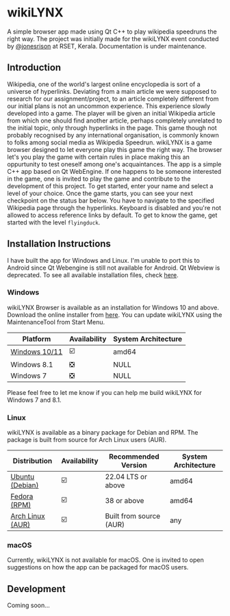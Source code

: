 # wikiLYNX 

A simple browser app made using Qt C++ to play wikipedia speedruns the right way. The project was initially made for the wikiLYNX event conducted by [@jonesrison](https://github.com/jonesrison) at RSET, Kerala. Documentation is under maintenance.

## Introduction

Wikipedia, one of the world's largest online encyclopedia is sort of a universe of hyperlinks. Deviating from a main article we were supposed to research for our assignment/project, to an article completely different from our initial plans is not an uncommon experience. This experience slowly developed into a game. The player will be given an initial Wikipedia article from which one should find another article, perhaps completely unrelated to the initial topic, only through hyperlinks in the page. This game though not probably recognised by any international organisation, is commonly known to folks among social media as Wikipedia Speedrun.
wikiLYNX is a game browser designed to let everyone play this game the right way. The browser let's you play the game with certain rules in place making this an oppurtunity to test oneself among one's acquaintances. The app is a simple C++ app based on Qt WebEngine. If one happens to be someone interested in the game, one is invited to play the game and contribute to the development of this project.
To get started, enter your name and select a level of your choice. Once the game starts, you can see your next checkpoint on the status bar below. You have to navigate to the specified Wikipedia page through the hyperlinks. Keyboard is disabled and you're not allowed to access reference links by default. To get to know the game, get started with the level `flyingduck`. 

## Installation Instructions

I have built the app for Windows and Linux. I'm unable to port this to Android since Qt Webengine is still not available for Android. Qt Webview is deprecated. To see all available installation files, check [here](https://archive.pcland.co.in/DAWN/Projects/wikiLYNX).

### Windows

wikiLYNX Browser is available as an installation for Windows 10 and above. Download the online installer from [here](https://github.com/flamboyantpenguin/wikiLYNX/releases/latest/download/wikiLYNX_win_installer_amd64.exe). You can update wikiLYNX using the MaintenanceTool from Start Menu.

| Platform                                                                                                                 | Availability | System Architecture |
| -------------------------------------------------------------------------------------------------------------------------|------------- | --------------------|
| [Windows 10/11](https://github.com/flamboyantpenguin/wikiLYNX/releases/latest/download/wikiLYNX_win_installer_amd64.exe) |      ☑️      |  amd64              |
| Windows 8.1                                                                                                              |      ❎      |  NULL               |
| Windows 7                                                                                                                |      ❎      |  NULL               |

Please feel free to let me know if you can help me build wikiLYNX for Windows 7 and 8.1. 

### Linux

wikiLYNX is available as a binary package for Debian and RPM. The package is built from source for Arch Linux users (AUR). 

| Distribution                                                                                                          | Availability | Recommended Version     | System Architecture |
| --------------------------------------------------------------------------------------------------------------------- |------------- | ------------------------| --------------------|
| [Ubuntu (Debian)](https://github.com/flamboyantpenguin/wikiLYNX/releases/latest/download/wikiLYNX_1.2.0-5_amd64.deb)  |      ☑️      | 22.04 LTS or above      |  amd64              |
| [Fedora (RPM)](https://github.com/flamboyantpenguin/wikiLYNX/releases/latest/download/wikiLYNX_1.2.0-5_amd64.rpm)     |      ☑️      | 38 or above             |  amd64              |
| [Arch Linux (AUR)](https://aur.archlinux.org/packages/wikilynx)                                                       |      ☑️      | Built from source (AUR) |  any                |



### macOS

Currently, wikiLYNX is not available for macOS. One is invited to open suggestions on how the app can be packaged for macOS users.

## Development

Coming soon...
